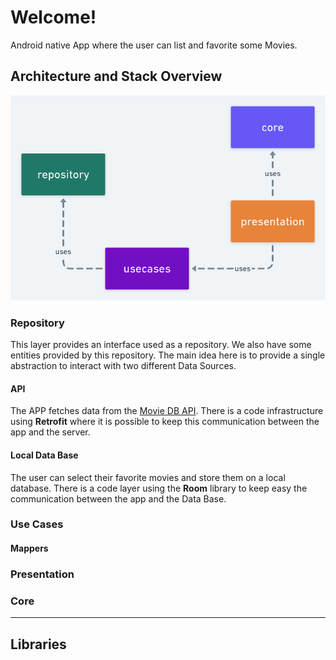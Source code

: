 # Welcome!

Android native App where the user can list and favorite some Movies.

## Architecture and Stack Overview

![Architecture Overview](img/architecture.png)

### Repository

This layer provides an interface used as a repository. We also have some entities provided by this repository. The main idea here is to provide a single abstraction to interact with two different Data Sources.

#### API

The APP fetches data from the [Movie DB API](https://www.themoviedb.org). There is a code infrastructure using **Retrofit** where it is possible to keep this communication between the app and the server.

#### Local Data Base

The user can select their favorite movies and store them on a local database. There is a code layer using the **Room** library to keep easy the communication between the app and the Data Base.

### Use Cases

#### Mappers

<Describe here something>

### Presentation

### Core

---

## Libraries
